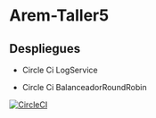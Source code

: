 # Arem-Taller5

## Despliegues

   * Circle Ci LogService
   
   * Circle Ci BalanceadorRoundRobin
   
[![CircleCI](https://circleci.com/github/fernando-b15/BalanceadorRoundRobin.svg?style=shield&circle-token=f58a82718accbf45bc84402705e4e9945ccbeaf1)](https://app.circleci.com/pipelines/github/fernando-b15/BalanceadorRoundRobin/1/workflows/ae061c63-26a3-42b8-bcee-6754b962b0ba/jobs/1)
